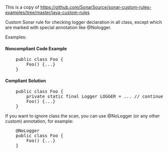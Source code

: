 This is a copy of https://github.com/SonarSource/sonar-custom-rules-examples/tree/master/java-custom-rules

Custom Sonar rule for checking logger declaration in all class, except which are marked with special annotation like @Nologger.

Examples:
#### Noncompliant Code Example
<pre>
    public class Foo {
        Foo() {...}
    }
</pre>
#### Compliant Solution
<pre>
    public class Foo {
        private static final Logger LOGGER = ... // continue e.g.: LoggerFactory.getLogger(Foo.class)
        Foo() {...}
    }
</pre>
If you want to ignore class the scan, you can use @NoLogger (or any other custom) annotation, for example:
<pre>
    @NoLogger
    public class Foo {
        Foo() {...}
    }
</pre>